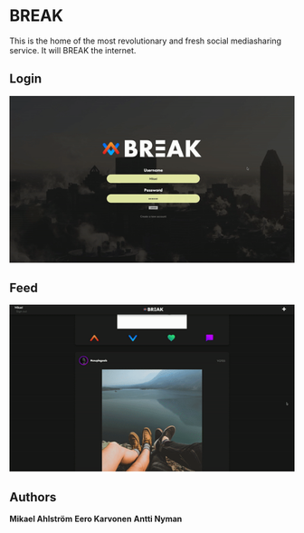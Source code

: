 # BREAK
This is the home of the most revolutionary and fresh social mediasharing service. It will BREAK the internet.

## Login
![Login animation](https://github.com/GiveMeABr/BREAK/blob/master/breakLogin.gif)

## Feed
![Feed animation](https://github.com/GiveMeABr/BREAK/blob/master/ezgif.com-video-to-gif.gif)


## Authors
**Mikael Ahlström**
**Eero Karvonen**
**Antti Nyman**
